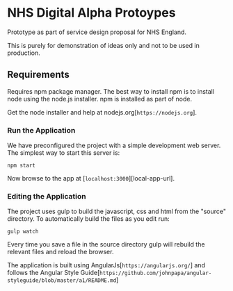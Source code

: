 # NHS Digital Alpha Protoypes

Prototype as part of service design proposal for NHS England.

This is purely for demonstration of ideas only and not to be used in production.

## Requirements

Requires npm package manager. The best way to install npm is to install node using the node.js installer. npm is installed as part of node.

Get the node installer and help at nodejs.org[`https://nodejs.org`].

### Run the Application

We have preconfigured the project with a simple development web server. The simplest way to start
this server is:

```
npm start
```

Now browse to the app at [`localhost:3000`][local-app-url].

### Editing the Application

The project uses gulp to build the javascript, css and html from the "source" directory. To automatically build the files as you edit run:

```
gulp watch
```

Every time you save a file in the source directory gulp will rebuild the relevant files and reload the browser.

The application is built using AngularJs[`https://angularjs.org/`] and follows the Angular Style Guide[`https://github.com/johnpapa/angular-styleguide/blob/master/a1/README.md`]
